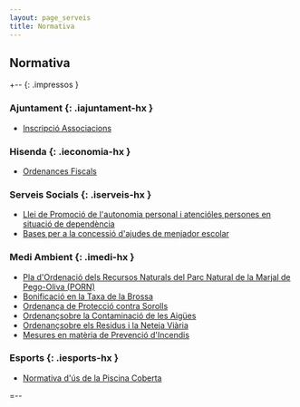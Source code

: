 ```yaml
---
layout: page_serveis
title: Normativa
---
```

## Normativa

+-- {: .impressos }

### Ajuntament  {: .iajuntament-hx }
* [Inscripció Associacions](/pdf/Ajuntament/Inscripcio_Associacions.pdf)

### Hisenda {: .ieconomia-hx }
* [Ordenances Fiscals](/pdf/Varies/ordenances.pdf)

### Serveis Socials {: .iserveis-hx }
* [Llei de Promoció de l'autonomia personal i atencióles persones en situació de dependència](/pdf/Ssocials/Llei_Dependencia.pdf)
* [Bases per a la concessió d'ajudes de menjador escolar](/pdf/Ssocials/BasesMenjador07-08.pdf)

### Medi Ambient    {: .imedi-hx }
* [Pla d'Ordenació dels Recursos Naturals del Parc Natural de la Marjal de Pego-Oliva (PORN)](/pdf/Medi_Ambient/DecretPORN.pdf)
* [Bonificació en la Taxa de la Brossa](/pdf/Medi_Ambient/Bonificacio.pdf)
* [Ordenança de Protecció contra Sorolls](/pdf/Medi_Ambient/OrdenanSorolls.pdf)
* [Ordenançsobre la Contaminació de les Aigües](/pdf/Medi_Ambient/OrdenanContaminacioAigua.pdf)
* [Ordenançsobre els Residus i la Neteja Viària](/pdf/Medi_Ambient/OrdenanResidus.pdf)
* [Mesures en matèria de Prevenció d'Incendis](/pdf/Medi_Ambient/PrevencioIncendis.pdf)

### Esports {: .iesports-hx }
* [Normativa d'ús de la Piscina Coberta](/pdf/Esports/Normativa_Piscina_Coberta.pdf)

=--